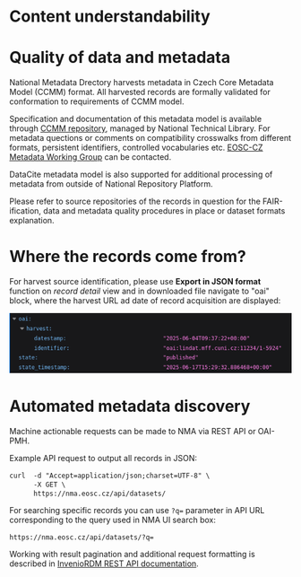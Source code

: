 
# Content understandability

# Quality of data and metadata

National Metadata Drectory harvests metadata in Czech Core Metadata Model (CCMM) format. All harvested records are formally validated for conformation to requirements of CCMM model.

Specification and documentation of this metadata model is available through [CCMM repository](https://github.com/techlib/CCMM), managed by National Technical Library. For metadata quections or comments on compatibility crosswalks from different formats, persistent identifiers, controlled vocabularies etc. [EOSC-CZ Metadata Working Group](https://www.eosc.cz/en/working-groups/metadata) can be contacted.

DataCite metadata model is also supported for additional processing of metadata from outside of National Repository Platform.

Please refer to source repositories of the records in question for the FAIR-ification, data and metadata quality procedures in place or dataset formats explanation.

# Where the records come from?

For harvest source identification, please use **Export in JSON format** function on *record detail* view and in downloaded file navigate to "oai" block, where the harvest URL ad date of record acquisition are displayed:
   
![Export JSON - OAI source](../images/export_json_oai.png "Export JSON - OAI source")

# Automated metadata discovery 

Machine actionable requests can be made to NMA via REST API or OAI-PMH.

Example API request to output all records in JSON:
```
curl  -d "Accept=application/json;charset=UTF-8" \
      -X GET \
      https://nma.eosc.cz/api/datasets/
```

For searching specific records you can use ```?q=``` parameter in API URL corresponding to the query used in NMA UI search box:
```
https://nma.eosc.cz/api/datasets/?q=
```

Working with result pagination and additional request formatting is described in [InvenioRDM REST API documentation](https://inveniordm.docs.cern.ch/reference/rest_api_drafts_records/).
